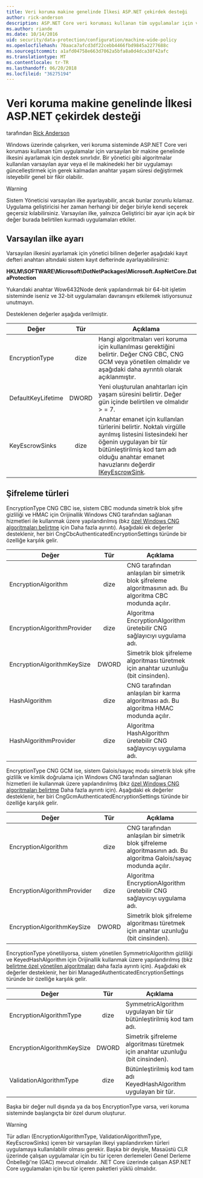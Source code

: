 ```yaml
---
title: Veri koruma makine genelinde İlkesi ASP.NET çekirdek desteği
author: rick-anderson
description: ASP.NET Core veri koruması kullanan tüm uygulamalar için varsayılan bir makine genelinde ilkesini ayarlamak için desteği hakkında bilgi edinin.
ms.author: riande
ms.date: 10/14/2016
uid: security/data-protection/configuration/machine-wide-policy
ms.openlocfilehash: 70aaca7afcd3df22cebb4466fbd9845a2277688c
ms.sourcegitcommit: a1afd04758e663d7062a5bfa8a0d4dca38f42afc
ms.translationtype: MT
ms.contentlocale: tr-TR
ms.lasthandoff: 06/20/2018
ms.locfileid: "36275194"
---
```

# <a name="data-protection-machine-wide-policy-support-in-aspnet-core"></a>Veri koruma makine genelinde İlkesi ASP.NET çekirdek desteği

tarafından [Rick Anderson](https://twitter.com/RickAndMSFT)

Windows üzerinde çalışırken, veri koruma sisteminde ASP.NET Core veri koruması kullanan tüm uygulamalar için varsayılan bir makine genelinde ilkesini ayarlamak için destek sınırlıdır. Bir yönetici gibi algoritmalar kullanılan varsayılan ayar veya el ile makinedeki her bir uygulamayı güncelleştirmek için gerek kalmadan anahtar yaşam süresi değiştirmek isteyebilir genel bir fikir olabilir.

> [!WARNING]
> Sistem Yöneticisi varsayılan ilke ayarlayabilir, ancak bunlar zorunlu kılamaz. Uygulama geliştiricisi her zaman herhangi bir değer biriyle kendi seçerek geçersiz kılabilirsiniz. Varsayılan ilke, yalnızca Geliştirici bir ayar için açık bir değer burada belirtilen kurmadı uygulamaları etkiler.

## <a name="setting-default-policy"></a>Varsayılan ilke ayarı

Varsayılan ilkesini ayarlamak için yönetici bilinen değerler aşağıdaki kayıt defteri anahtarı altındaki sistem kayıt defterinde ayarlayabilirsiniz:

**HKLM\SOFTWARE\Microsoft\DotNetPackages\Microsoft.AspNetCore.DataProtection**

Yukarıdaki anahtar Wow6432Node denk yapılandırmak bir 64-bit işletim sisteminde iseniz ve 32-bit uygulamaları davranışını etkilemek istiyorsunuz unutmayın.

Desteklenen değerler aşağıda verilmiştir.

| Değer              | Tür   | Açıklama |
| ------------------ | :----: | ----------- |
| EncryptionType     | dize | Hangi algoritmaları veri koruma için kullanılması gerektiğini belirtir. Değer CNG CBC, CNG GCM veya yönetilen olmalıdır ve aşağıdaki daha ayrıntılı olarak açıklanmıştır. |
| DefaultKeyLifetime | DWORD  | Yeni oluşturulan anahtarları için yaşam süresini belirtir. Değer gün içinde belirtilen ve olmalıdır > = 7. |
| KeyEscrowSinks     | dize | Anahtar emanet için kullanılan türlerini belirtir. Noktalı virgülle ayrılmış listesini listesindeki her öğenin uygulayan bir tür bütünleştirilmiş kod tam adı olduğu anahtar emanet havuzlarını değerdir [IKeyEscrowSink](/dotnet/api/microsoft.aspnetcore.dataprotection.keymanagement.ikeyescrowsink). |

## <a name="encryption-types"></a>Şifreleme türleri

EncryptionType CNG CBC ise, sistem CBC modunda simetrik blok şifre gizliliği ve HMAC için Orijinallik Windows CNG tarafından sağlanan hizmetleri ile kullanmak üzere yapılandırılmış (bkz [özel Windows CNG algoritmaları belirtme](xref:security/data-protection/configuration/overview#specifying-custom-windows-cng-algorithms) için Daha fazla ayrıntı). Aşağıdaki ek değerler desteklenir, her biri CngCbcAuthenticatedEncryptionSettings türünde bir özelliğe karşılık gelir.

| Değer                       | Tür   | Açıklama |
| --------------------------- | :----: | ----------- |
| EncryptionAlgorithm         | dize | CNG tarafından anlaşılan bir simetrik blok şifreleme algoritmasının adı. Bu algoritma CBC modunda açılır. |
| EncryptionAlgorithmProvider | dize | Algoritma EncryptionAlgorithm üretebilir CNG sağlayıcıyı uygulama adı. |
| EncryptionAlgorithmKeySize  | DWORD  | Simetrik blok şifreleme algoritması türetmek için anahtar uzunluğu (bit cinsinden). |
| HashAlgorithm               | dize | CNG tarafından anlaşılan bir karma algoritması adı. Bu algoritma HMAC modunda açılır. |
| HashAlgorithmProvider       | dize | Algoritma HashAlgorithm üretebilir CNG sağlayıcıyı uygulama adı. |

EncryptionType CNG GCM ise, sistem Galois/sayaç modu simetrik blok şifre gizlilik ve kimlik doğrulama için Windows CNG tarafından sağlanan hizmetleri ile kullanmak üzere yapılandırılmış (bkz [özel Windows CNG algoritmaları belirtme](xref:security/data-protection/configuration/overview#specifying-custom-windows-cng-algorithms) Daha fazla ayrıntı için). Aşağıdaki ek değerler desteklenir, her biri CngGcmAuthenticatedEncryptionSettings türünde bir özelliğe karşılık gelir.

| Değer                       | Tür   | Açıklama |
| --------------------------- | :----: | ----------- |
| EncryptionAlgorithm         | dize | CNG tarafından anlaşılan bir simetrik blok şifreleme algoritmasının adı. Bu algoritma Galois/sayaç modunda açılır. |
| EncryptionAlgorithmProvider | dize | Algoritma EncryptionAlgorithm üretebilir CNG sağlayıcıyı uygulama adı. |
| EncryptionAlgorithmKeySize  | DWORD  | Simetrik blok şifreleme algoritması türetmek için anahtar uzunluğu (bit cinsinden). |

EncryptionType yönetiliyorsa, sistem yönetilen SymmetricAlgorithm gizliliği ve KeyedHashAlgorithm için Orijinallik kullanmak üzere yapılandırılmış (bkz [belirtme özel yönetilen algoritmaları](xref:security/data-protection/configuration/overview#specifying-custom-managed-algorithms) daha fazla ayrıntı için). Aşağıdaki ek değerler desteklenir, her biri ManagedAuthenticatedEncryptionSettings türünde bir özelliğe karşılık gelir.

| Değer                      | Tür   | Açıklama |
| -------------------------- | :----: | ----------- |
| EncryptionAlgorithmType    | dize | SymmetricAlgorithm uygulayan bir tür bütünleştirilmiş kod tam adı. |
| EncryptionAlgorithmKeySize | DWORD  | Simetrik şifreleme algoritması türetmek için anahtar uzunluğu (bit cinsinden). |
| ValidationAlgorithmType    | dize | Bütünleştirilmiş kod tam adı KeyedHashAlgorithm uygulayan bir tür. |

Başka bir değer null dışında ya da boş EncryptionType varsa, veri koruma sisteminde başlangıçta bir özel durum oluşturur.

> [!WARNING]
> Tür adları (EncryptionAlgorithmType, ValidationAlgorithmType, KeyEscrowSinks) içeren bir varsayılan ilkeyi yapılandırırken türleri uygulamaya kullanılabilir olması gerekir. Başka bir deyişle, Masaüstü CLR üzerinde çalışan uygulamalar için bu tür içeren derlemeleri Genel Derleme Önbelleği'ne (GAC) mevcut olmalıdır. .NET Core üzerinde çalışan ASP.NET Core uygulamaları için bu tür içeren paketleri yüklü olmalıdır.
